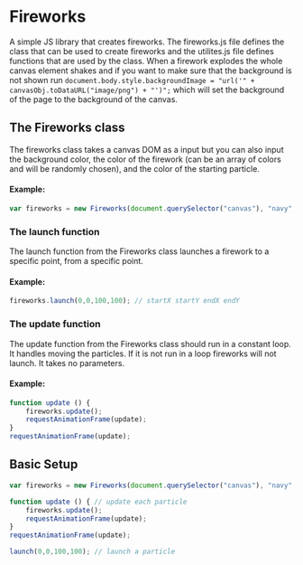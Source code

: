 # Fireworks
A simple JS library that creates fireworks. The fireworks.js file defines the class that can be used to create fireworks and the utilites.js file defines functions that are used by the class. When a firework explodes the whole canvas element shakes and if you want to make sure that the background is not shown  run `document.body.style.backgroundImage = "url('" + canvasObj.toDataURL("image/png") + "')";` which will set the background of the page to the background of the canvas.
## The Fireworks class
The fireworks class takes a canvas DOM as a input but you can also input the background color, the color of the firework (can be an array of colors and will be randomly chosen), and the color of the starting particle.
#### Example:
```javascript
var fireworks = new Fireworks(document.querySelector("canvas"), "navy", "darkgreen", "red"); // canvas dom, background color, main color, launcher color
```
### The launch function
The launch function from the Fireworks class launches a firework to a specific point, from a specific point.
#### Example:
```javascript
fireworks.launch(0,0,100,100); // startX startY endX endY
```
### The update function
The update function from the Fireworks class should run in a constant loop. It handles moving the particles. If it is not run in a loop fireworks will not launch. It takes no parameters.
#### Example:
```javascript
function update () {
    fireworks.update();
    requestAnimationFrame(update);
}
requestAnimationFrame(update);
```
## Basic Setup
```javascript
var fireworks = new Fireworks(document.querySelector("canvas"), "navy", "darkgreen", "red"); // create the firework object

function update () { // update each particle
    fireworks.update();
    requestAnimationFrame(update);
}
requestAnimationFrame(update);

launch(0,0,100,100); // launch a particle
```
